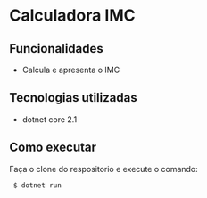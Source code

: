 # Calculadora IMC

## Funcionalidades
- Calcula e apresenta o IMC
 
## Tecnologias utilizadas 
  - dotnet core 2.1

## Como executar 
Faça o clone do respositorio e execute o comando:
 
```
 $ dotnet run
```


